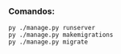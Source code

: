 ### Comandos:

```
py ./manage.py runserver
py ./manage.py makemigrations
py ./manage.py migrate
```